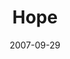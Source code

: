 ---
layout: message
category: message
series: "Love Sex"
title: "Hope"
date: 2007-09-29
message_id: 467
---
